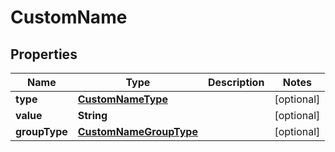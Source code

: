 
# CustomName

## Properties
Name | Type | Description | Notes
------------ | ------------- | ------------- | -------------
**type** | [**CustomNameType**](CustomNameType.md) |  |  [optional]
**value** | **String** |  |  [optional]
**groupType** | [**CustomNameGroupType**](CustomNameGroupType.md) |  |  [optional]



